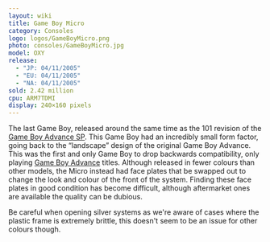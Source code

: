 ```yaml
---
layout: wiki
title: Game Boy Micro
category: Consoles
logo: logos/GameBoyMicro.png
photo: consoles/GameBoyMicro.jpg
model: OXY
release:
  - "JP: 04/11/2005"
  - "EU: 04/11/2005"
  - "NA: 04/11/2005"
sold: 2.42 million
cpu: ARM7TDMI
display: 240×160 pixels
---
```

The last Game Boy, released around the same time as the 101 revision of the [Game Boy Advance SP](advancesp). This Game Boy had an incredibly small form factor, going back to the “landscape” design of the original Game Boy Advance. This was the first and only Game Boy to drop backwards compatibility, only playing [Game Boy Advance](advance) titles. Although released in fewer colours than other models, the Micro instead had face plates that be swapped out to change the look and colour of the front of the system. Finding these face plates in good condition has become difficult, although aftermarket ones are available the quality can be dubious.

Be careful when opening silver systems as we're aware of cases where the plastic frame is extremely brittle, this doesn't seem to be an issue for other colours though.